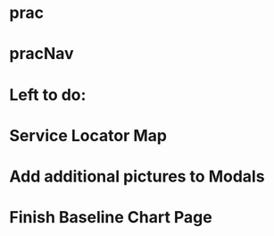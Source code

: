 # prac
# pracNav

# Left to do: 
#			Service Locator Map
#			Add additional pictures to Modals
#			Finish Baseline Chart Page
